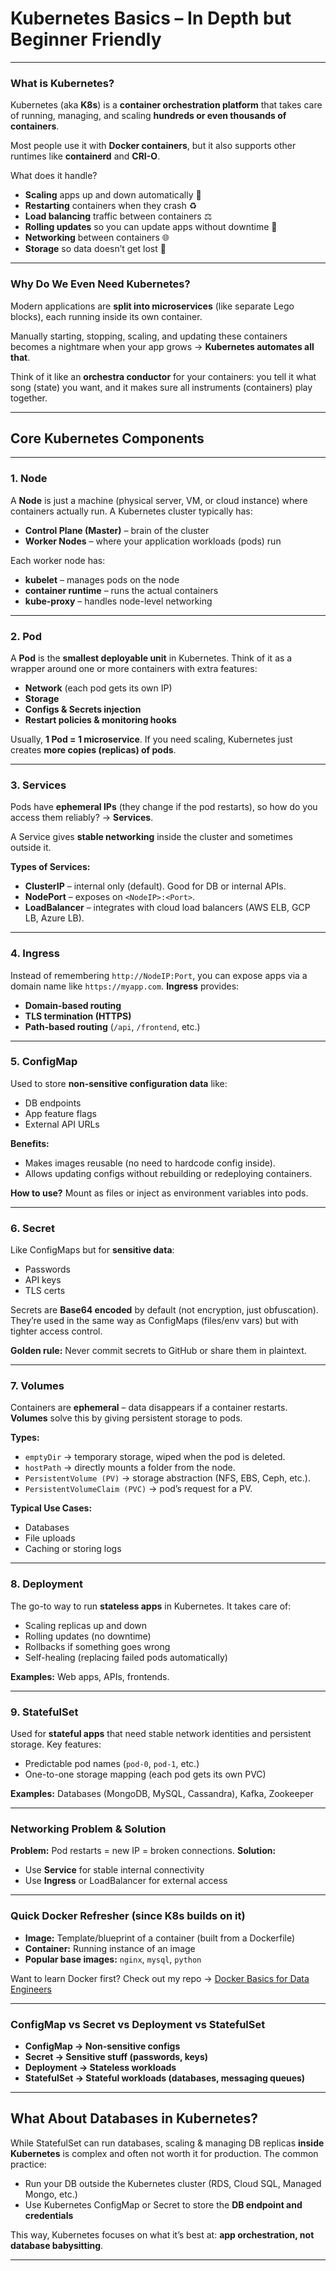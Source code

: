# Kubernetes Basics – In Depth but Beginner Friendly

---

### **What is Kubernetes?**

Kubernetes (aka **K8s**) is a **container orchestration platform** that takes care of running, managing, and scaling **hundreds or even thousands of containers**.

Most people use it with **Docker containers**, but it also supports other runtimes like **containerd** and **CRI-O**.

What does it handle?

* **Scaling** apps up and down automatically 🔄
* **Restarting** containers when they crash ♻️
* **Load balancing** traffic between containers ⚖️
* **Rolling updates** so you can update apps without downtime 🚀
* **Networking** between containers 🌐
* **Storage** so data doesn’t get lost 💾

---

### **Why Do We Even Need Kubernetes?**

Modern applications are **split into microservices** (like separate Lego blocks), each running inside its own container.

Manually starting, stopping, scaling, and updating these containers becomes a nightmare when your app grows → **Kubernetes automates all that**.

Think of it like an **orchestra conductor** for your containers:
you tell it what song (state) you want, and it makes sure all instruments (containers) play together.

---

## **Core Kubernetes Components**

---

### **1. Node**

A **Node** is just a machine (physical server, VM, or cloud instance) where containers actually run.
A Kubernetes cluster typically has:

* **Control Plane (Master)** – brain of the cluster
* **Worker Nodes** – where your application workloads (pods) run

Each worker node has:

* **kubelet** – manages pods on the node
* **container runtime** – runs the actual containers
* **kube-proxy** – handles node-level networking

---

### **2. Pod**

A **Pod** is the **smallest deployable unit** in Kubernetes.
Think of it as a wrapper around one or more containers with extra features:

* **Network** (each pod gets its own IP)
* **Storage**
* **Configs & Secrets injection**
* **Restart policies & monitoring hooks**

Usually, **1 Pod = 1 microservice**.
If you need scaling, Kubernetes just creates **more copies (replicas) of pods**.

---

### **3. Services**

Pods have **ephemeral IPs** (they change if the pod restarts), so how do you access them reliably? → **Services**.

A Service gives **stable networking** inside the cluster and sometimes outside it.

**Types of Services:**

* **ClusterIP** – internal only (default). Good for DB or internal APIs.
* **NodePort** – exposes on `<NodeIP>:<Port>`.
* **LoadBalancer** – integrates with cloud load balancers (AWS ELB, GCP LB, Azure LB).

---

### **4. Ingress**

Instead of remembering `http://NodeIP:Port`, you can expose apps via a domain name like `https://myapp.com`.
**Ingress** provides:

* **Domain-based routing**
* **TLS termination (HTTPS)**
* **Path-based routing** (`/api`, `/frontend`, etc.)

---

### **5. ConfigMap**

Used to store **non-sensitive configuration data** like:

* DB endpoints
* App feature flags
* External API URLs

**Benefits:**

* Makes images reusable (no need to hardcode config inside).
* Allows updating configs without rebuilding or redeploying containers.

**How to use?** Mount as files or inject as environment variables into pods.

---

### **6. Secret**

Like ConfigMaps but for **sensitive data**:

* Passwords
* API keys
* TLS certs

Secrets are **Base64 encoded** by default (not encryption, just obfuscation).
They’re used in the same way as ConfigMaps (files/env vars) but with tighter access control.

**Golden rule:**
Never commit secrets to GitHub or share them in plaintext.

---

### **7. Volumes**

Containers are **ephemeral** – data disappears if a container restarts.
**Volumes** solve this by giving persistent storage to pods.

**Types:**

* `emptyDir` → temporary storage, wiped when the pod is deleted.
* `hostPath` → directly mounts a folder from the node.
* `PersistentVolume (PV)` → storage abstraction (NFS, EBS, Ceph, etc.).
* `PersistentVolumeClaim (PVC)` → pod’s request for a PV.

**Typical Use Cases:**

* Databases
* File uploads
* Caching or storing logs

---

### **8. Deployment**

The go-to way to run **stateless apps** in Kubernetes.
It takes care of:

* Scaling replicas up and down
* Rolling updates (no downtime)
* Rollbacks if something goes wrong
* Self-healing (replacing failed pods automatically)

**Examples:** Web apps, APIs, frontends.

---

### **9. StatefulSet**

Used for **stateful apps** that need stable network identities and persistent storage.
Key features:

* Predictable pod names (`pod-0`, `pod-1`, etc.)
* One-to-one storage mapping (each pod gets its own PVC)

**Examples:** Databases (MongoDB, MySQL, Cassandra), Kafka, Zookeeper

---

### **Networking Problem & Solution**

**Problem:** Pod restarts = new IP = broken connections.
**Solution:**

* Use **Service** for stable internal connectivity
* Use **Ingress** or LoadBalancer for external access

---

### **Quick Docker Refresher** (since K8s builds on it)

* **Image:** Template/blueprint of a container (built from a Dockerfile)
* **Container:** Running instance of an image
* **Popular base images:** `nginx`, `mysql`, `python`

Want to learn Docker first?
Check out my repo → [Docker Basics for Data Engineers](https://github.com/mohhddhassan/Docker-Basics-for-Data-Engineers/tree/main)

---

### **ConfigMap vs Secret vs Deployment vs StatefulSet**

* **ConfigMap → Non-sensitive configs**
* **Secret → Sensitive stuff (passwords, keys)**
* **Deployment → Stateless workloads**
* **StatefulSet → Stateful workloads (databases, messaging queues)**

---

## **What About Databases in Kubernetes?**

While StatefulSet can run databases, scaling & managing DB replicas **inside Kubernetes** is complex and often not worth it for production.
The common practice:

* Run your DB outside the Kubernetes cluster (RDS, Cloud SQL, Managed Mongo, etc.)
* Use Kubernetes ConfigMap or Secret to store the **DB endpoint and credentials**

This way, Kubernetes focuses on what it’s best at: **app orchestration, not database babysitting**.

---
